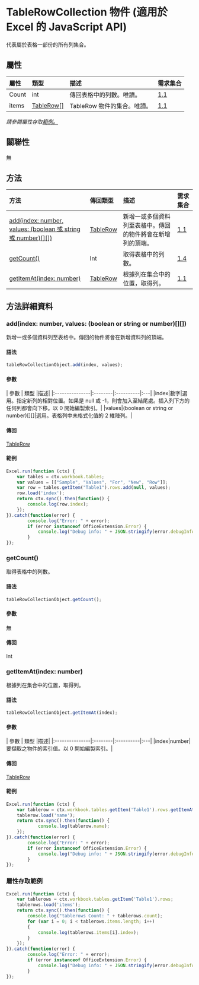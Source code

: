 # <a name="tablerowcollection-object-javascript-api-for-excel"></a>TableRowCollection 物件 (適用於 Excel 的 JavaScript API)

代表屬於表格一部份的所有列集合。

## <a name="properties"></a>屬性

| 屬性	       | 類型	    |描述| 需求集合|
|:---------------|:--------|:----------|:----|
|Count|int|傳回表格中的列數。唯讀。|[1.1](../requirement-sets/excel-api-requirement-sets.md)|
|items|[TableRow[]](tablerow.md)|TableRow 物件的集合。唯讀。|[1.1](../requirement-sets/excel-api-requirement-sets.md)|

_請參閱屬性存取[範例。](#property-access-examples)_

## <a name="relationships"></a>關聯性
無


## <a name="methods"></a>方法

| 方法           | 傳回類型    |描述| 需求集合|
|:---------------|:--------|:----------|:----|
|[add(index: number, values: (boolean 或 string 或 number)[][])](#addindex-number-values-boolean-or-string-or-number)|[TableRow](tablerow.md)|新增一或多個資料列至表格中。傳回的物件將會在新增列的頂端。|[1.1](../requirement-sets/excel-api-requirement-sets.md)|
|[getCount()](#getcount)|Int|取得表格中的列數。|[1.4](../requirement-sets/excel-api-requirement-sets.md)|
|[getItemAt(index: number)](#getitematindex-number)|[TableRow](tablerow.md)|根據列在集合中的位置，取得列。|[1.1](../requirement-sets/excel-api-requirement-sets.md)|

## <a name="method-details"></a>方法詳細資料


### <a name="addindex-number-values-boolean-or-string-or-number"></a>add(index: number, values: (boolean or string or number)[][])
新增一或多個資料列至表格中。傳回的物件將會在新增資料列的頂端。

#### <a name="syntax"></a>語法
```js
tableRowCollectionObject.add(index, values);
```

#### <a name="parameters"></a>參數
| 參數	       | 類型    |描述|
|:---------------|:--------|:----------|:---|
|index|數字|選用。指定新列的相對位置。如果是 null 或 -1，則會加入至結尾處。插入列下方的任何列都會向下移。以 0 開始編製索引。|
|values|(boolean or string or number)[][]|選用。表格列中未格式化值的 2 維陣列。|

#### <a name="returns"></a>傳回
[TableRow](tablerow.md)

#### <a name="examples"></a>範例

```js
Excel.run(function (ctx) { 
    var tables = ctx.workbook.tables;
    var values = [["Sample", "Values", "For", "New", "Row"]];
    var row = tables.getItem("Table1").rows.add(null, values);
    row.load('index');
    return ctx.sync().then(function() {
        console.log(row.index);
    });
}).catch(function(error) {
        console.log("Error: " + error);
        if (error instanceof OfficeExtension.Error) {
            console.log("Debug info: " + JSON.stringify(error.debugInfo));
        }
});
```

### <a name="getcount"></a>getCount()
取得表格中的列數。

#### <a name="syntax"></a>語法
```js
tableRowCollectionObject.getCount();
```

#### <a name="parameters"></a>參數
無

#### <a name="returns"></a>傳回
Int

### <a name="getitematindex-number"></a>getItemAt(index: number)
根據列在集合中的位置，取得列。

#### <a name="syntax"></a>語法
```js
tableRowCollectionObject.getItemAt(index);
```

#### <a name="parameters"></a>參數
| 參數	       | 類型    |描述|
|:---------------|:--------|:----------|:---|
|index|number|要擷取之物件的索引值。以 0 開始編製索引。|

#### <a name="returns"></a>傳回
[TableRow](tablerow.md)

#### <a name="examples"></a>範例

```js
Excel.run(function (ctx) { 
    var tablerow = ctx.workbook.tables.getItem('Table1').rows.getItemAt(0);
    tablerow.load('name');
    return ctx.sync().then(function() {
            console.log(tablerow.name);
    });
}).catch(function(error) {
        console.log("Error: " + error);
        if (error instanceof OfficeExtension.Error) {
            console.log("Debug info: " + JSON.stringify(error.debugInfo));
        }
});
```
### <a name="property-access-examples"></a>屬性存取範例

```js
Excel.run(function (ctx) { 
    var tablerows = ctx.workbook.tables.getItem('Table1').rows;
    tablerows.load('items');
    return ctx.sync().then(function() {
        console.log("tablerows Count: " + tablerows.count);
        for (var i = 0; i < tablerows.items.length; i++)
        {
            console.log(tablerows.items[i].index);
        }
    });
}).catch(function(error) {
        console.log("Error: " + error);
        if (error instanceof OfficeExtension.Error) {
            console.log("Debug info: " + JSON.stringify(error.debugInfo));
        }
});
```